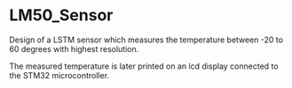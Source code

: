 # LM50_Sensor
 Design of a LSTM sensor which measures the temperature between -20 to 60 degrees with highest resolution.
 
 The measured temperature is later printed on an lcd display connected to the STM32 microcontroller.
